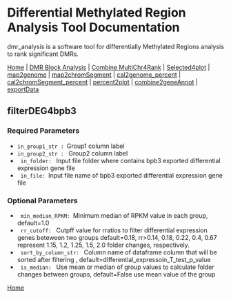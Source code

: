 # Differential Methylated Region Analysis Tool Documentation

dmr_analysis is a software tool for differentially Methylated Regions analysis to rank significant DMRs.



[Home](index.md) | [DMR Block Analysis](dmr_analysis_block.md) | [Combine MultiChr4Rank](dmr_combine_multChrs4rank.md) | [Selected4plot](dmr_selected4plot.md) | [map2genome](dmr_map2genome.md) | [map2chromSegment](dmr_map2chromSegment.md) | [cal2genome_percent](dmr_cal2genome_percent.md) | [cal2chromSegment_percent](dmr_cal2chromSegment_percent.md) | [percent2plot](dmr_percent2plot.md) | [combine2geneAnnot](dmr_combine2geneAnnot.md) | [exportData](dmr_exportData.md)
## filterDEG4bpb3

### Required Parameters
<ul>
  <li><code>in_group1_str : </code>Group1 column label </li>
<li><code>in_group2_str : </code> Group2 column label</li>
  <li><code> in_folder: </code>  Input file folder where contains bpb3 exported
                        differential expression gene file</li>
<li><code> in_file: </code>Input file name of bpb3 exported differential
                        expression gene file</li>
    
</ul>

### Optional Parameters

<ul>
  <li><code> min_median_RPKM: </code>Minimum median of RPKM value in each group,
                        default=1.0 </li>
<li><code> rr_cutoff: </code> Cutpff value for rratios to filter differential
                        expression genes beteween two groups default=0.18,
                        rr>0.14, 0.18, 0.22, 0.4, 0.67 represent 1.15, 1.2,
                        1.25, 1.5, 2.0 folder changes, respectively.</li>
  <li><code> sort_by_column_str: </code> Column name of dataframe column that will be sorted
                        after filtering ,
                        default=differential_expressoin_T_test_p_value</li>
<li><code> is_median: </code> Use mean or median of group values to calculate folder
                        changes between groups, default=False use mean value
                        of the group</li>

</ul>  

[Home](index.md)
